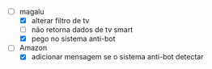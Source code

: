 - [ ] magalu
    - [x] alterar filtro de tv
    - [ ] não retorna dados de tv smart
    - [x] pego no sistema anti-bot

- [ ] Amazon
    - [x] adicionar mensagem se o sistema anti-bot detectar